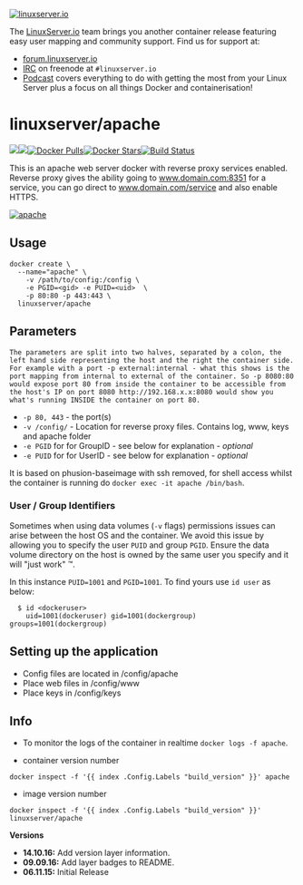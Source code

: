 [linuxserverurl]: https://linuxserver.io
[forumurl]: https://forum.linuxserver.io
[ircurl]: https://www.linuxserver.io/irc/
[podcasturl]: https://www.linuxserver.io/podcast/
[appurl]: https://httpd.apache.org/
[hub]: https://hub.docker.com/r/linuxserver/apache/

[![linuxserver.io](https://raw.githubusercontent.com/linuxserver/docker-templates/master/linuxserver.io/img/linuxserver_medium.png)][linuxserverurl]

The [LinuxServer.io][linuxserverurl] team brings you another container release featuring easy user mapping and community support. Find us for support at:
* [forum.linuxserver.io][forumurl]
* [IRC][ircurl] on freenode at `#linuxserver.io`
* [Podcast][podcasturl] covers everything to do with getting the most from your Linux Server plus a focus on all things Docker and containerisation!

# linuxserver/apache
[![](https://images.microbadger.com/badges/version/linuxserver/apache.svg)](https://microbadger.com/images/linuxserver/apache "Get your own version badge on microbadger.com")[![](https://images.microbadger.com/badges/image/linuxserver/apache.svg)](https://microbadger.com/images/linuxserver/apache "Get your own image badge on microbadger.com")[![Docker Pulls](https://img.shields.io/docker/pulls/linuxserver/apache.svg)][hub][![Docker Stars](https://img.shields.io/docker/stars/linuxserver/apache.svg)][hub][![Build Status](https://ci.linuxserver.io/buildStatus/icon?job=Docker-Builders/x86-64/x86-64-apache)](https://ci.linuxserver.io/job/Docker-Builders/job/x86-64/job/x86-64-apache/)

This is an apache web server docker with reverse proxy services enabled.  Reverse proxy gives the ability going to www.domain.com:8351 for a service, you can go direct to www.domain.com/service and also enable HTTPS.

[![apache](http://www.softaculous.com/website/images/ampps/apache.png)][appurl]

## Usage

```
docker create \
  --name="apache" \
    -v /path/to/config:/config \
    -e PGID=<gid> -e PUID=<uid>  \
    -p 80:80 -p 443:443 \
  linuxserver/apache
```

## Parameters

`The parameters are split into two halves, separated by a colon, the left hand side representing the host and the right the container side. 
For example with a port -p external:internal - what this shows is the port mapping from internal to external of the container.
So -p 8080:80 would expose port 80 from inside the container to be accessible from the host's IP on port 8080
http://192.168.x.x:8080 would show you what's running INSIDE the container on port 80.`


* `-p 80, 443` - the port(s)
* `-v /config/` - Location for reverse proxy files. Contains log, www, keys and apache folder
* `-e PGID` for for GroupID - see below for explanation - *optional*
* `-e PUID` for for UserID - see below for explanation - *optional*

It is based on phusion-baseimage with ssh removed, for shell access whilst the container is running do `docker exec -it apache /bin/bash`.

### User / Group Identifiers

Sometimes when using data volumes (`-v` flags) permissions issues can arise between the host OS and the container. We avoid this issue by allowing you to specify the user `PUID` and group `PGID`. Ensure the data volume directory on the host is owned by the same user you specify and it will "just work" ™.

In this instance `PUID=1001` and `PGID=1001`. To find yours use `id user` as below:

```
  $ id <dockeruser>
    uid=1001(dockeruser) gid=1001(dockergroup) groups=1001(dockergroup)
```

## Setting up the application 

* Config files are located in /config/apache
* Place web files in /config/www
* Place keys in /config/keys

## Info

* To monitor the logs of the container in realtime `docker logs -f apache`.

* container version number 

`docker inspect -f '{{ index .Config.Labels "build_version" }}' apache`

* image version number

`docker inspect -f '{{ index .Config.Labels "build_version" }}' linuxserver/apache`


**Versions**

+ **14.10.16:** Add version layer information.
+ **09.09.16:** Add layer badges to README.
+ **06.11.15:** Initial Release
